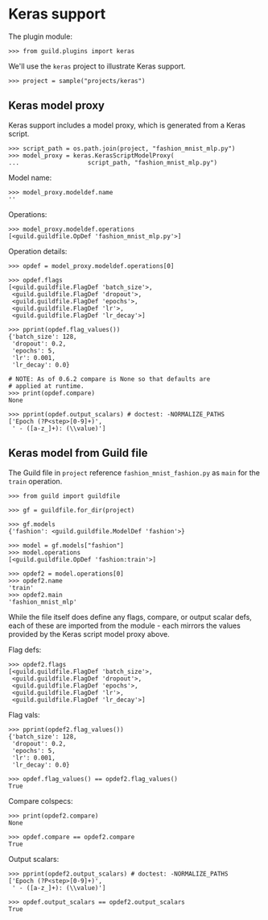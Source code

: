 # Keras support

The plugin module:

    >>> from guild.plugins import keras

We'll use the `keras` project to illustrate Keras support.

    >>> project = sample("projects/keras")

## Keras model proxy

Keras support includes a model proxy, which is generated from a Keras
script.

    >>> script_path = os.path.join(project, "fashion_mnist_mlp.py")
    >>> model_proxy = keras.KerasScriptModelProxy(
    ...                   script_path, "fashion_mnist_mlp.py")

Model name:

    >>> model_proxy.modeldef.name
    ''

Operations:

    >>> model_proxy.modeldef.operations
    [<guild.guildfile.OpDef 'fashion_mnist_mlp.py'>]

Operation details:

    >>> opdef = model_proxy.modeldef.operations[0]

    >>> opdef.flags
    [<guild.guildfile.FlagDef 'batch_size'>,
     <guild.guildfile.FlagDef 'dropout'>,
     <guild.guildfile.FlagDef 'epochs'>,
     <guild.guildfile.FlagDef 'lr'>,
     <guild.guildfile.FlagDef 'lr_decay'>]

    >>> pprint(opdef.flag_values())
    {'batch_size': 128,
     'dropout': 0.2,
     'epochs': 5,
     'lr': 0.001,
     'lr_decay': 0.0}

    # NOTE: As of 0.6.2 compare is None so that defaults are
    # applied at runtime.
    >>> print(opdef.compare)
    None

    >>> pprint(opdef.output_scalars) # doctest: -NORMALIZE_PATHS
    ['Epoch (?P<step>[0-9]+)',
     ' - ([a-z_]+): (\\value)']

## Keras model from Guild file

The Guild file in `project` reference `fashion_mnist_fashion.py` as
`main` for the `train` operation.

    >>> from guild import guildfile

    >>> gf = guildfile.for_dir(project)

    >>> gf.models
    {'fashion': <guild.guildfile.ModelDef 'fashion'>}

    >>> model = gf.models["fashion"]
    >>> model.operations
    [<guild.guildfile.OpDef 'fashion:train'>]

    >>> opdef2 = model.operations[0]
    >>> opdef2.name
    'train'
    >>> opdef2.main
    'fashion_mnist_mlp'

While the file itself does define any flags, compare, or output scalar
defs, each of these are imported from the module - each mirrors the
values provided by the Keras script model proxy above.

Flag defs:

    >>> opdef2.flags
    [<guild.guildfile.FlagDef 'batch_size'>,
     <guild.guildfile.FlagDef 'dropout'>,
     <guild.guildfile.FlagDef 'epochs'>,
     <guild.guildfile.FlagDef 'lr'>,
     <guild.guildfile.FlagDef 'lr_decay'>]

Flag vals:

    >>> pprint(opdef2.flag_values())
    {'batch_size': 128,
     'dropout': 0.2,
     'epochs': 5,
     'lr': 0.001,
     'lr_decay': 0.0}

    >>> opdef.flag_values() == opdef2.flag_values()
    True

Compare colspecs:

    >>> print(opdef2.compare)
    None

    >>> opdef.compare == opdef2.compare
    True

Output scalars:

    >>> pprint(opdef2.output_scalars) # doctest: -NORMALIZE_PATHS
    ['Epoch (?P<step>[0-9]+)',
     ' - ([a-z_]+): (\\value)']

    >>> opdef.output_scalars == opdef2.output_scalars
    True
